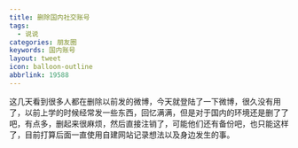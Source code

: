 ```yaml
---
title: 删除国内社交账号
tags:
  - 说说
categories: 朋友圈
keywords: 国内账号
layout: tweet
icon: balloon-outline
abbrlink: 19588
---
```


这几天看到很多人都在删除以前发的微博，今天就登陆了一下微博，很久没有用了，以前上学的时候经常发一些东西，回忆满满，但是对于国内的环境还是删了了吧，有点多，删起来很麻烦，然后直接注销了，可能他们还有备份吧，也只能这样了，目前打算后面一直使用自建网站记录想法以及身边发生的事。

<!--more--\>